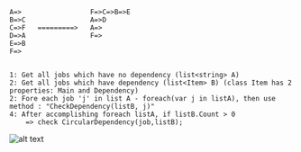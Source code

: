     A=>                 F=>C=>B=>E
    B=>C                A=>D
    C=>F   =========>   A=>
    D=>A                F=>
    E=>B
    F=>
    
    
    1: Get all jobs which have no dependency (list<string> A)
    2: Get all jobs which have dependency (list<Item> B) (class Item has 2 properties: Main and Dependency) 
    2: Fore each job 'j' in list A - foreach(var j in listA), then use method : "CheckDependency(listB, j)"
    4: After accomplishing foreach listA, if listB.Count > 0 
        => check CircularDependency(job,listB);
        
        
![alt text](https://imgur.com/YssynWK.png)
